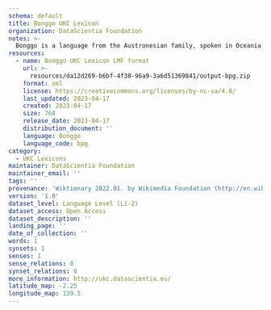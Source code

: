```yaml
---
schema: default
title: Bonggo UKC Lexicon
organization: DataScientia Foundation
notes: >-
  Bonggo is a language from the Austronesian family, spoken in Oceania. The UKC Lexicon of Bonggo is represented as a lexico-semantic network. It consists of words, word senses, synsets, as well as sense-level and synset-level relationships.
resources:
  - name: Bonggo UKC Lexicon LMF format
    url: >-
      resources/da12d269-b6bf-4f38-96a9-3a6d51369841/output-bpg.zip
    format: xml
    license: https://creativecommons.org/licenses/by-nc-sa/4.0/
    last_updated: 2023-04-17
    created: 2023-04-17
    size: 768
    release_date: 2023-04-17
    distribution_document: ''
    language: Bonggo
    language_code: bpg
category:
  - UKC Lexicons
maintainer: DataScientia Foundation
maintainer_email: ''
tags: ''
provenance: 'Wiktionary 2022.01. by Wikimedia Foundation (http://en.wiktionary.org); Princeton WordNet 2.1 by Princeton University (https://wordnet.princeton.edu)'
version: '1.0'
dataset_level: Language Level (L1-2)
dataset_access: Open Access
dataset_description: ''
landing_page: ''
date_of_collection: ''
words: 1
synsets: 1
senses: 1
sense_relations: 0
synset_relations: 0
more_information: http://ukc.datascientia.eu/
latitude_map: -2.25
longitude_map: 139.5
---
```

